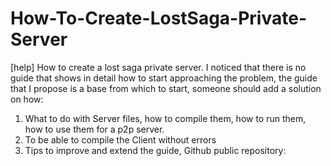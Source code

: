 # How-To-Create-LostSaga-Private-Server

[help] How to create a lost saga private server.
I noticed that there is no guide that shows in detail how to start approaching the problem, the guide that I propose is a base from which to start, someone should add a solution on how:
1) What to do with Server files, how to compile them, how to run them, how to use them for a p2p server.
2) To be able to compile the Client without errors
3) Tips to improve and extend the guide, Github public repository:
